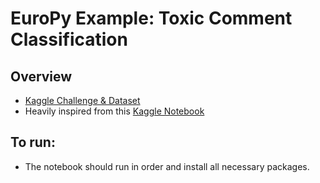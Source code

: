 # EuroPy Example: Toxic Comment Classification

## Overview
* [Kaggle Challenge & Dataset](https://www.kaggle.com/c/jigsaw-toxic-comment-classification-challenge)
* Heavily inspired from this [Kaggle Notebook](https://www.kaggle.com/nkaenzig/bert-tensorflow-2-huggingface-transformers)

## To run:
* The notebook should run in order and install all necessary packages.